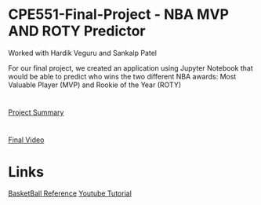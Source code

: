 # CPE551-Final-Project - NBA MVP AND ROTY Predictor
Worked with Hardik Veguru and Sankalp Patel

For our final project, we created an application using Jupyter Notebook that would be able to predict who wins the two different NBA awards: Most Valuable Player (MVP) and Rookie of the Year (ROTY)

# 
[Project Summary](./Summary/CPE551FinalProjectSummary.pdf)

# 
[Final Video](https://youtu.be/BI2hOSQGou4)

# Links
[BasketBall Reference](https://www.basketball-reference.com/)
[Youtube Tutorial](https://www.youtube.com/watch?v=JGQGd-oa0l4)
